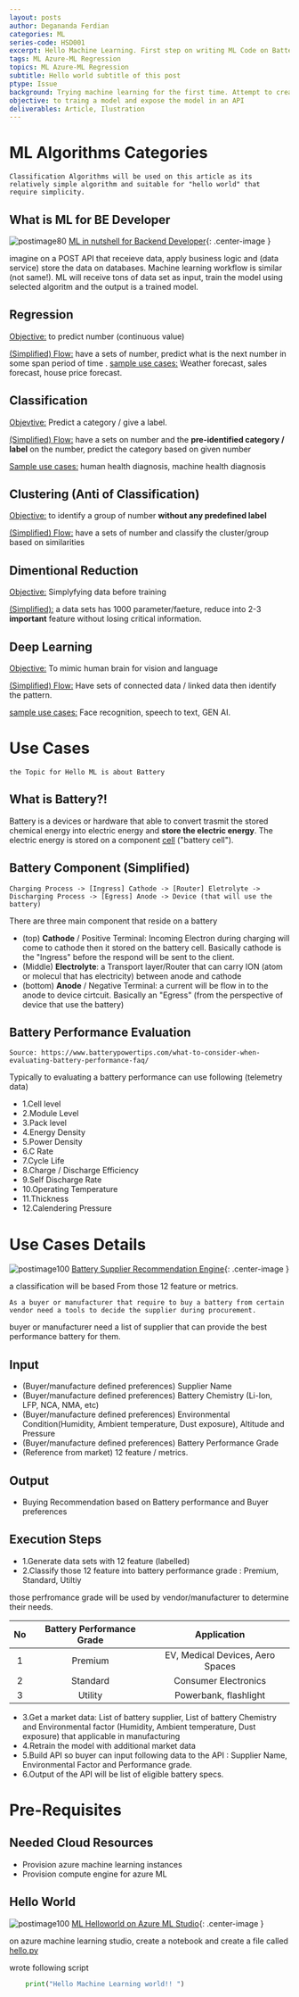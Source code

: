 ```yaml
---
layout: posts
author: Degananda Ferdian
categories: ML
series-code: HSD001
excerpt: Hello Machine Learning. First step on writing ML Code on Battery Supplier / Procurement recommendation use cases.
tags: ML Azure-ML Regression
topics: ML Azure-ML Regression
subtitle: Hello world subtitle of this post
ptype: Issue
background: Trying machine learning for the first time. Attempt to create "hello world" like in microservices world.
objective: to traing a model and expose the model in an API
deliverables: Article, Ilustration
---
```


# ML Algorithms Categories

    Classification Algorithms will be used on this article as its relatively simple algorithm and suitable for "hello world" that require simplicity.

## What is ML for BE Developer

![postimage80](/assets/images/2025-05/ml.png)
[ML in nutshell for Backend Developer](/assets/images/2025-05/ml.png){: .center-image }

imagine on a POST API that receieve data, apply business logic and (data service) store the data on databases. Machine learning workflow is similar (not same!). ML will receive tons of data set as input, train the model using selected algoritm and the output is a trained model.

## Regression

<u>Objective:</u> to predict number (continuous value)

<u>(Simplified) Flow:</u> have a sets of number, predict what is the next number in some span period of time
.
<u>sample use cases:</u> Weather forecast, sales forecast, house price forecast.

## Classification

<u>Objevtive:</u> Predict a category / give a label.

<u>(Simplified) Flow:</u> have a sets on number and the <b>pre-identified category / label</b> on the number, predict the category based on given number

<u>Sample use cases:</u> human health diagnosis, machine health diagnosis

## Clustering (Anti of Classification)

<u>Objective:</u> to identify a group of number <b>without any predefined label</b>

<u>(Simplified) Flow:</u> have a sets of number and classify the cluster/group based on similarities

## Dimentional Reduction 

<u>Objective:</u> Simplyfying data before training

<u>(Simplified):</u> a data sets has 1000 parameter/faeture, reduce into 2-3 **important** feature without losing critical information.

## Deep Learning

<u>Objective:</u> To mimic human brain for vision and language

<u>(Simplified) Flow:</u> Have sets of connected data / linked data then identify the pattern.

<u>sample use cases:</u> Face recognition, speech to text, GEN AI.

# Use Cases

    the Topic for Hello ML is about Battery

## What is Battery?!

Battery is a devices or hardware that able to convert trasmit the stored chemical energy into electric energy and <b>store the electric energy</b>. The electric energy is stored on a component <u>cell</u> ("battery cell").

## Battery Component (Simplified)

    Charging Process -> [Ingress] Cathode -> [Router] Eletrolyte -> Discharging Process -> [Egress] Anode -> Device (that will use the battery)

There are three main component that reside on a battery
- (top) **Cathode** / Positive Terminal: Incoming Electron during charging will come to cathode then it stored on the battery cell. Basically cathode is the "Ingress" before the respond will be sent to the client.
- (Middle) **Electrolyte**: a Transport layer/Router that can carry ION (atom or molecul that has electricity) between anode and cathode
- (bottom) **Anode** / Negative Terminal: a current will be flow in to the anode to device cirtcuit. Basically an "Egress"  (from the perspective of device that use the battery)

## Battery Performance Evaluation

    Source: https://www.batterypowertips.com/what-to-consider-when-evaluating-battery-performance-faq/

Typically to evaluating a battery performance can use following (telemetry data)

- 1.Cell level
- 2.Module Level
- 3.Pack level
- 4.Energy Density
- 5.Power Density
- 6.C Rate
- 7.Cycle Life
- 8.Charge / Discharge Efficiency
- 9.Self Discharge Rate
- 10.Operating Temperature
- 11.Thickness
- 12.Calendering Pressure

# Use Cases Details

![postimage100](/assets/images/2025-05/battery.svg)
[Battery Supplier Recommendation Engine](/assets/images/2025-05/battery.jpg){: .center-image }


a classification will be based From those 12 feature or metrics. 

    As a buyer or manufacturer that require to buy a battery from certain vendor need a tools to decide the supplier during procurement. 

buyer or manufacturer need a list of supplier that can provide the best performance battery for them.

## Input

- (Buyer/manufacture defined preferences) Supplier Name
- (Buyer/manufacture defined preferences) Battery Chemistry (Li-Ion, LFP, NCA, NMA, etc)
- (Buyer/manufacture defined preferences) Environmental Condition(Humidity, Ambient temperature, Dust exposure), Altitude and Pressure
- (Buyer/manufacture defined preferences) Battery Performance Grade
- (Reference from market) 12 feature / metrics.

## Output

- Buying Recommendation based on Battery performance and Buyer preferences

## Execution Steps

- 1.Generate data sets with 12 feature (labelled)
- 2.Classify those 12 feature into battery performance grade : Premium, Standard, Utiltiy

those perfromance grade will be used by vendor/manufacturer to determine their needs.

| No | Battery Performance Grade | Application   |
|:--------:|:-------:|:------:|
| 1 | Premium  |  EV, Medical Devices, Aero Spaces | 
| 2 | Standard  |  Consumer Electronics | 
| 3 | Utility  |  Powerbank, flashlight | 

- 3.Get a market data:  List of battery supplier, List of battery Chemistry and Environmental factor (Humidity, Ambient temperature, Dust exposure) that applicable in manufacturing
- 4.Retrain the model with additional market data
- 5.Build API so buyer can input following data to the API : Supplier Name, Environmental Factor and Performance grade.
- 6.Output of the API will be list of eligible battery specs.


# Pre-Requisites

## Needed Cloud Resources
- Provision azure machine learning instances
- Provision compute engine for azure ML 

## Hello World

![postimage100](/assets/images/2025-05/azureml.jpg)
[ML Helloworld on Azure ML Studio](/assets/images/2025-05/azureml.jpg){: .center-image }


on azure machine learning studio, create a notebook and create a file called <u>hello.py</u>

wrote following script

```python
    print("Hello Machine Learning world!! ")
```